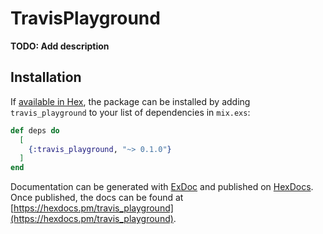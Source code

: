 # TravisPlayground

**TODO: Add description**

## Installation

If [available in Hex](https://hex.pm/docs/publish), the package can be installed
by adding `travis_playground` to your list of dependencies in `mix.exs`:

```elixir
def deps do
  [
    {:travis_playground, "~> 0.1.0"}
  ]
end
```

Documentation can be generated with [ExDoc](https://github.com/elixir-lang/ex_doc)
and published on [HexDocs](https://hexdocs.pm). Once published, the docs can
be found at [https://hexdocs.pm/travis_playground](https://hexdocs.pm/travis_playground).

